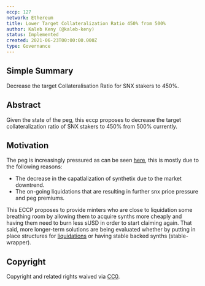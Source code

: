 ```yaml
---
eccp: 127
network: Ethereum
title: Lower Target Collateralization Ratio 450% from 500%
author: Kaleb Keny (@kaleb-keny)
status: Implemented
created: 2021-06-23T00:00:00.000Z
type: Governance
---
```


<!--You can leave these HTML comments in your merged ECCP and delete the visible duplicate text guides, they will not appear and may be helpful to refer to if you edit it again. This is the suggested template for new ECCPs. Note that an ECCP number will be assigned by an editor. When opening a pull request to submit your ECCP, please use an abbreviated title in the filename, `eccp-draft_title_abbrev.md`. The title should be 44 characters or less.-->

## Simple Summary

<!--"If you can't explain it simply, you don't understand it well enough." Provide a simplified and layman-accessible explanation of the ECCP.-->

Decrease the target Collateralisation Ratio for SNX stakers to 450%.

## Abstract

<!--A short (~200 word) description of the variable change proposed.-->

Given the state of the peg, this eccp proposes to decrease the target collateralization ratio of SNX stakers to 450% from 500% currently.

## Motivation

<!--The motivation is critical for ECCPs that want to update variables within Elysian. It should clearly explain why the existing variable is not incentive aligned. ECCP submissions without sufficient motivation may be rejected outright.-->

The peg is increasingly pressured as can be seen [here](https://www.curve.fi/trade/susdv2/SUSD-USDC/4h), this is mostly due to the following reasons:

- The decrease in the capatlalization of synthetix due to the market downtrend.
- The on-going liquidations that are resulting in further snx price pressure and peg premiums.

This ECCP proposes to provide minters who are close to liquidation some breathing room by allowing them to acquire synths more cheaply and having them need to burn less sUSD in order to start claiming again. That said, more longer-term solutions are being evaluated whether by putting in place structures for [liquidations](https://eips-git-fork-spreek-master-synthetixio.vercel.app/eips/eip-148) or having stable backed synths (stable-wrapper).

## Copyright

Copyright and related rights waived via [CC0](https://creativecommons.org/publicdomain/zero/1.0/).
